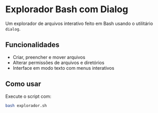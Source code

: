 # Explorador Bash com Dialog

Um explorador de arquivos interativo feito em Bash usando o utilitário `dialog`.

## Funcionalidades
- Criar, preencher e mover arquivos
- Alterar permissões de arquivos e diretórios
- Interface em modo texto com menus interativos

## Como usar
Execute o script com:

```bash
bash explorador.sh

